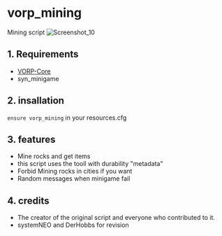 # vorp_mining
Mining script 
![Screenshot_10](https://user-images.githubusercontent.com/101003021/190602935-bec09f9a-4651-44b0-b2b9-3688f0a51df2.png)

## 1. Requirements
- [VORP-Core](https://github.com/VORPCORE/vorp-core-lua)
- syn_minigame

## 2. insallation
`ensure vorp_mining` in your resources.cfg

## 3. features
- Mine rocks and get items 
- this script uses the tooll with durability "metadata"
- Forbid Mining rocks in cities if you want
- Random messages when minigame fail

## 4. credits
- The creator of the original script and everyone who contributed to it.
- systemNEO and DerHobbs for revision
